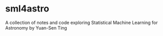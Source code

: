 # sml4astro
A collection of notes and code exploring Statistical Machine Learning for Astronomy by Yuan-Sen Ting
